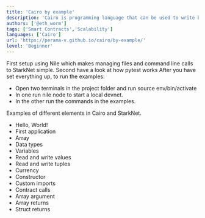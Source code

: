 ```yaml
---
title: 'Cairo by example'
description: 'Cairo is programming language that can be used to write blockchain applications. The language is novel in that it converts program logic into STARK proofs.'
authors: ['@eth_worm']
tags: ['Smart Contracts','Scalability']
languages: ['Cairo']
url: 'https://perama-v.github.io/cairo/by-example/'
level: 'Beginner'
---
```


First setup using Nile which makes managing files and command line calls to StarkNet simple.
Second have a look at how pytest works
After you have set everything up, to run the examples:
- Open two terminals in the project folder and run source env/bin/activate
- In one run nile node to start a local devnet.
- In the other run the commands in the examples.

Examples of different elements in Cairo and StarkNet.
- Hello, World!
- First application
- Array
- Data types
- Variables
- Read and write values
- Read and write tuples
- Currency
- Constructor
- Custom imports
- Contract calls
- Array argument
- Array returns
- Struct returns